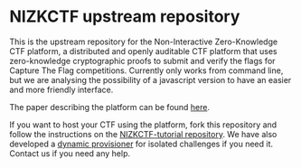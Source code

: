 # NIZKCTF upstream repository

This is the upstream repository for the Non-Interactive Zero-Knowledge CTF platform, a distributed and openly auditable CTF platform that uses zero-knowledge cryptographic proofs to submit and verify the flags for Capture The Flag competitions. Currently only works from command line, but we are analysing the possibility of a javascript version to have an easier and more friendly interface.

The paper describing the platform can be found [here](https://arxiv.org/pdf/1708.05844.pdf).

If you want to host your CTF using the platform, fork this repository and follow the instructions on the [NIZKCTF-tutorial repository](https://github.com/pwn2winctf/nizkctf-tutorial). We have also developed a [dynamic provisioner](https://github.com/pwn2winctf/NIZKCTF-provisioning) for isolated challenges if you need it. Contact us if you need any help.


